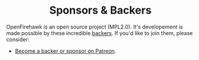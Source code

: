 <h1 align="center">Sponsors &amp; Backers</h1>

OpenFirehawk is an open source project (MPL2.0).  It's developement is made possible by these incredible [backers](https://github.com/firehawkvfx/openfirehawk/BACKERS.md). If you'd like to join them, please consider:

- [Become a backer or sponsor on Patreon](https://www.patreon.com/openfirehawk).
<!--stackedit_data:
eyJoaXN0b3J5IjpbMTQ1NDAyMDgwMl19
-->